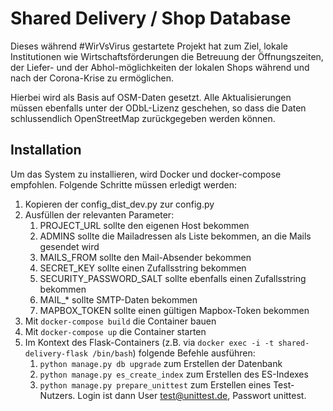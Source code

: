 # Shared Delivery / Shop Database

Dieses während #WirVsVirus gestartete Projekt hat zum Ziel, lokale Institutionen wie Wirtschaftsförderungen die
Betreuung der Öffnungszeiten, der Liefer- und der Abhol-möglichkeiten der lokalen Shops während und nach der
Corona-Krise zu ermöglichen.

Hierbei wird als Basis auf OSM-Daten gesetzt. Alle Aktualisierungen müssen ebenfalls unter der ODbL-Lizenz geschehen,
so dass die Daten schlussendlich OpenStreetMap zurückgegeben werden können.

## Installation

Um das System zu installieren, wird Docker und docker-compose empfohlen. Folgende Schritte müssen erledigt werden:

1. Kopieren der config_dist_dev.py zur config.py
2. Ausfüllen der relevanten Parameter:
    1. PROJECT_URL sollte den eigenen Host bekommen
    2. ADMINS sollte die Mailadressen als Liste bekommen, an die Mails gesendet wird
    3. MAILS_FROM sollte den Mail-Absender bekommen
    4. SECRET_KEY sollte einen Zufallsstring bekommen
    5. SECURITY_PASSWORD_SALT sollte ebenfalls einen Zufallsstring bekommen
    6. MAIL_* sollte SMTP-Daten bekommen
    7. MAPBOX_TOKEN sollte einen gültigen Mapbox-Token bekommen
3. Mit `docker-compose build` die Container bauen
4. Mit `docker-compose up` die Container starten
5. Im Kontext des Flask-Containers (z.B. via `docker exec -i -t shared-delivery-flask /bin/bash`) folgende Befehle ausführen:
    1. `python manage.py db upgrade` zum Erstellen der Datenbank
    2. `python manage.py es_create_index` zum Erstellen des ES-Indexes
    3. `python manage.py prepare_unittest` zum Erstellen eines Test-Nutzers. Login ist dann User test@unittest.de, Passwort unittest.
